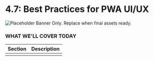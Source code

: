 # 4.7: Best Practices for PWA UI/UX

![Placeholder Banner Only. Replace when final assets ready.](_media/day-07.png)

### WHAT WE'LL COVER TODAY

| Section | Description |
| ------- | ----------- |
| | |